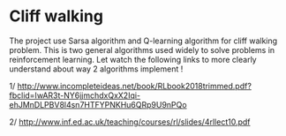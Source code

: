 # Cliff walking

The project use Sarsa algorithm and Q-learning algorithm for cliff walking problem. 
This is two general algorithms used widely to solve problems in reinforcement learning. 
Let watch the following links to more clearly understand about way 2 algorithms implement !

1/ http://www.incompleteideas.net/book/RLbook2018trimmed.pdf?fbclid=IwAR3t-NY6jjmchdxQxX2Iqi-ehJMnDLPBV8l4sn7HTFYPNKHu6QRp9U9nPQo

2/ http://www.inf.ed.ac.uk/teaching/courses/rl/slides/4rllect10.pdf
